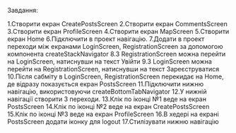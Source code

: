 Завдання​:

1.Створити екран CreatePostsScreen
2.Створити екран CommentsScreen
3.Створити екран ProfileScreen
4.Створити екран MapScreen
5.Створити екран Home
6.Підключити в проект навігацію.
7.Додати в проект переходи між екранами LoginScreen, RegistrationScreen за допомогою компонента createStackNavigator
8.З RegistrationScreen можна перейти на LoginScreen, натиснувши на текст Увійти
9.З LoginScreen можна перейти на RegistrationScreen, натиснувши на текст Зареєструватися
10.Після сабміту в LoginScreen, RegistrationScreen перекидає на Home, де відразу показується екран PostsScreen
11.Підключити нижню навігацію, використовуючи createBottomTabNavigator
12.У нижній навігації створити 3 переходи.
13.Клік по іконці №1 веде на екран PostsScreen
14.Клік по іконці №2 веде на екран CreatePostsScreen
15.Клік по іконці №3 веде на екран ProfileScreen
16.В хедері на екрані PostsScreen додати іконку для logout
17.Стилізувати нижню навігацію
